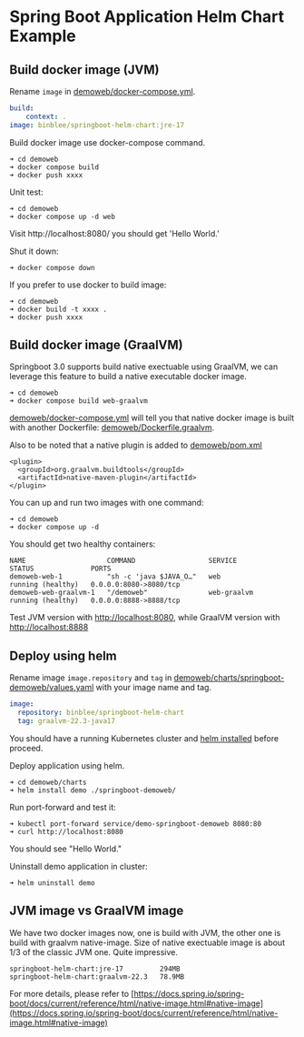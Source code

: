 # Spring Boot Application Helm Chart Example

## Build docker image (JVM)

Rename ```image``` in [demoweb/docker-compose.yml](demoweb/docker-compose.yml).

```yaml
build:
    context: .
image: binblee/springboot-helm-chart:jre-17
```

Build docker image use docker-compose command.

```
➜ cd demoweb
➜ docker compose build
➜ docker push xxxx
```

Unit test:
```
➜ cd demoweb
➜ docker compose up -d web
```

Visit http://localhost:8080/ you should get 'Hello World.'

Shut it down:
```
➜ docker compose down
```


If you prefer to use docker to build image:

```
➜ cd demoweb
➜ docker build -t xxxx .
➜ docker push xxxx
```

## Build docker image (GraalVM)

Springboot 3.0 supports build native exectuable using GraalVM, we can leverage this feature to build a native executable docker image. 

```
➜ cd demoweb
➜ docker compose build web-graalvm
```

[demoweb/docker-compose.yml](demoweb/docker-compose.yml) will tell you that native docker image is built with another Dockerfile: [demoweb/Dockerfile.graalvm](demoweb/Dockerfile.graalvm).

Also to be noted that a native plugin is added to [demoweb/pom.xml](demoweb/pom.xml)
```
<plugin>
  <groupId>org.graalvm.buildtools</groupId>
  <artifactId>native-maven-plugin</artifactId>
</plugin>
```

You can up and run two images with one command:
```
➜ cd demoweb
➜ docker compose up -d
```

You should get two healthy containers:
```
NAME                    COMMAND                  SERVICE             STATUS              PORTS
demoweb-web-1           "sh -c 'java $JAVA_O…"   web                 running (healthy)   0.0.0.0:8080->8080/tcp
demoweb-web-graalvm-1   "/demoweb"               web-graalvm         running (healthy)   0.0.0.0:8888->8888/tcp
```

Test JVM version with [http://localhost:8080](http://localhost:8080), while GraalVM version with [http://localhost:8888](http://localhost:8888)


## Deploy using helm

Rename image ```image.repository``` and ```tag``` in [demoweb/charts/springboot-demoweb/values.yaml](demoweb/charts/springboot-demoweb/values.yaml) with your image name and tag.

```yaml
image:
  repository: binblee/springboot-helm-chart
  tag: graalvm-22.3-java17
```




You should have a running Kubernetes cluster and [helm installed](https://docs.helm.sh/using_helm/#installing-helm) before proceed.



Deploy application using helm.

```
➜ cd demoweb/charts
➜ helm install demo ./springboot-demoweb/ 
```

Run port-forward and test it:
```
➜ kubectl port-forward service/demo-springboot-demoweb 8080:80
➜ curl http://localhost:8080
```
You should see "Hello World."

Uninstall demo application in cluster:
```
➜ helm uninstall demo
```

## JVM image vs GraalVM image

We have two docker images now, one is build with JVM, the other one is build with graalvm native-image. Size of native exectuable image is about 1/3 of the classic JVM one. Quite impressive.

```
springboot-helm-chart:jre-17         294MB
springboot-helm-chart:graalvm-22.3   78.9MB
```

For more details, please refer to [https://docs.spring.io/spring-boot/docs/current/reference/html/native-image.html#native-image](https://docs.spring.io/spring-boot/docs/current/reference/html/native-image.html#native-image)